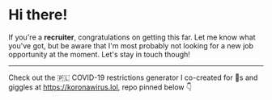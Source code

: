 # Hi there!

If you're a **recruiter**, congratulations on getting this far.
Let me know what you've got, but be aware that I'm most probably not looking for a new job opportunity at the moment.
Let's stay in touch though!

---

Check out the 🇵🇱 COVID-19 restrictions generator I co-created for 💩s and giggles at https://koronawirus.lol, repo pinned below 👇
